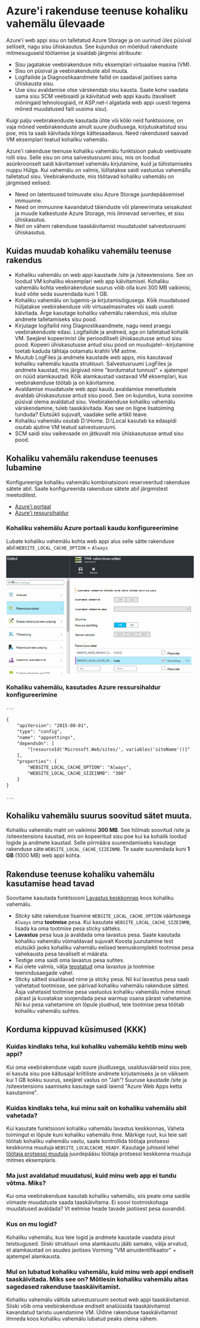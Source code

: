 <properties
   pageTitle="Azure'i rakenduse teenuse kohaliku vahemälu ülevaade | Microsoft Azure'i"
   description="Selles artiklis kirjeldatakse, kuidas lubada, suurust ja päringu funktsiooni Azure'i rakenduse kohaliku vahemälu teenuse olek"
   services="app-service"
   documentationCenter="app-service"
   authors="SyntaxC4"
   manager="yochayk"
   editor=""
   tags="optional"
   keywords=""/>

<tags
   ms.service="app-service"
   ms.devlang="multiple"
   ms.topic="article"
   ms.tgt_pltfrm="na"
   ms.workload="na"
   ms.date="03/04/2016"
   ms.author="cfowler"/>

# <a name="azure-app-service-local-cache-overview"></a>Azure'i rakenduse teenuse kohaliku vahemälu ülevaade

Azure'i web appi sisu on talletatud Azure Storage ja on uurinud üles püsival selliselt, nagu sisu ühiskasutus. See kujundus on mõeldud rakenduste mitmesuguseid töötamise ja sisaldab järgmisi atribuute:  

* Sisu jagatakse veebirakenduse mitu eksemplari virtuaalse masina (VM).
* Sisu on püsival ja veebirakenduste abil muuta.
* Logifailide ja Diagnostikaandmete failid on saadaval jaotises sama ühiskausta sisu.
* Uue sisu avaldamise otse värskendab sisu kausta. Saate kohe vaadata sama sisu SCM veebisaidi ja käivitatud web appi kaudu (tavaliselt mõningaid tehnoloogiaid, nt ASP.net-i algatada web appi uuesti tegema mõned muudatused faili uusima sisu).

Kuigi palju veebirakenduste kasutada ühte või kõiki neid funktsioone, on vaja mõned veebirakenduste ainult suure jõudlusega, kirjutuskaitstud sisu poe, mis ta saab käivitada kõrge kättesaadavus. Need rakendused saavad VM eksemplari teatud kohaliku vahemälu.

Azure'i rakenduse teenuse kohaliku vahemälu funktsioon pakub veebivaate rolli sisu. Selle sisu on oma salvestusruumi sisu, mis on loodud asünkroonselt saidi käivitamisel vahemälu kirjutamine, kuid ja tühistamiseks nuppu Hülga. Kui vahemälu on valmis, lülitatakse saidi vastuolus vahemällu talletatud sisu. Veebirakenduste, mis töötavad kohaliku vahemälu on järgmised eelised:

* Need on latentsused toimuvate sisu Azure Storage juurdepääsemisel immuunne.
* Need on immuunne kavandatud täienduste või planeerimata seisakutest ja muude katkestuste Azure Storage, mis ilmnevad serverites, et sisu ühiskasutus.
* Neil on vähem rakenduse taaskäivitamist muudatustel salvestusruumi ühiskasutus.

## <a name="how-local-cache-changes-the-behavior-of-app-service"></a>Kuidas muudab kohaliku vahemälu teenuse rakendus

* Kohaliku vahemälu on web appi kaustade /site ja /siteextensions. See on loodud VM kohaliku eksemplari web app käivitamisel. Kohaliku vahemälu kohta veebirakenduse suurus võib olla kuni 300 MB vaikimisi, kuid võite seda suurendada kuni 1 GB.
* Kohaliku vahemälu on lugemis-ja kirjutamisõigusega. Kõik muudatused hüljatakse veebirakenduse viib virtuaalmasinates või saab uuesti käivitada. Ärge kasutage kohaliku vahemälu rakendusi, mis olulise andmete talletamiseks sisu pood.
* Kirjutage logifailid ning Diagnostikaandmete, nagu need praegu veebirakenduste edasi. Logifailide ja andmed, aga on talletatud kohalik VM. Seejärel kopeerimist üle perioodiliselt ühiskasutusse antud sisu pood. Kopeeri ühiskasutusse antud sisu pood on muutujatel--kirjutamine toetab kaduda tähtaja ootamatu krahhi VM astme.
* Muutub LogFiles ja andmete kaustade web apps, mis kasutavad kohaliku vahemälu kausta struktuuri. Salvestusruumi LogFiles ja andmete kaustad, mis järgivad nime "kordumatut tunnust" + ajatempel on nüüd alamkaustad. Kõik alamkaustad vastavad VM eksemplari, kus veebirakenduse töötab ja on käivitamine.  
* Avaldamise muudatuste web appi kaudu avaldamise menetlustele avaldab ühiskasutusse antud sisu pood. See on kujundus, kuna soovime püsival olema avaldatud sisu. Veebirakenduse kohaliku vahemälu värskendamine, tuleb taaskäivitada. Kas see on liigne lisatoiming tunduda? Elutsükli sujuvalt, vaadake selle artikli teave.
* Kohaliku vahemälu osutab D:\Home. D:\Local kasutab ka edaspidi osutab ajutine VM teatud salvestusruumi.
* SCM saidi sisu vaikevaade on jätkuvalt mis ühiskasutusse antud sisu pood.

## <a name="enable-local-cache-in-app-service"></a>Kohaliku vahemälu rakenduse teenuses lubamine

Konfigureerige kohaliku vahemälu kombinatsiooni reserveeritud rakenduse sätete abil. Saate konfigureerida rakenduse sätete abil järgmistest meetoditest.

* [Azure'i portaal](#Configure-Local-Cache-Portal)
* [Azure'i ressursihaldur](#Configure-Local-Cache-ARM)

### <a name="configure-local-cache-by-using-the-azure-portal"></a>Kohaliku vahemälu Azure portaali kaudu konfigureerimine
<a name="Configure-Local-Cache-Portal"></a>

Lubate kohaliku vahemälu kohta web appi alus selle sätte rakenduse abil:`WEBSITE_LOCAL_CACHE_OPTION` = `Always`  

![Azure'i ettevõtteportaali rakendus sätted: kohaliku vahemälu](media/app-service-local-cache/app-service-local-cache-configure-portal.png)

### <a name="configure-local-cache-by-using-azure-resource-manager"></a>Kohaliku vahemälu, kasutades Azure ressursihaldur konfigureerimine
<a name="Configure-Local-Cache-ARM"></a>

```
...

{
    "apiVersion": "2015-08-01",
    "type": "config",
    "name": "appsettings",
    "dependsOn": [
        "[resourceId('Microsoft.Web/sites/', variables('siteName'))]"
    ],
    "properties": {
        "WEBSITE_LOCAL_CACHE_OPTION": "Always",
        "WEBSITE_LOCAL_CACHE_SIZEINMB": "300"
    }
}

...
```

## <a name="change-the-size-setting-in-local-cache"></a>Kohaliku vahemälu suurus soovitud sätet muuta.

Kohaliku vahemälu maht on vaikimisi **300 MB**. See hõlmab soovitud /site ja /siteextensions kaustad, mis on kopeeritud sisu poe kui ka kohalik loodud logide ja andmete kaustad. Selle piirmäära suurendamiseks kasutage rakenduse säte `WEBSITE_LOCAL_CACHE_SIZEINMB`. Te saate suurendada kuni **1 GB** (1000 MB) web appi kohta.

## <a name="best-practices-for-using-app-service-local-cache"></a>Rakenduse teenuse kohaliku vahemälu kasutamise head tavad

Soovitame kasutada funktsiooni [Lavastus keskkonnas](../app-service-web/web-sites-staged-publishing.md) koos kohaliku vahemälu.

* _Sticky_ säte rakenduse lisamine `WEBSITE_LOCAL_CACHE_OPTION` väärtusega `Always` oma **tootmise** pesa. Kui kasutate `WEBSITE_LOCAL_CACHE_SIZEINMB`, lisada ka oma tootmise pesa sticky sätteks.
* **Lavastus** pesa luua ja avaldada oma lavastus pesa. Saate kasutada kohaliku vahemälu võimaldavad sujuvalt Koosta juurutamine test elutsükli jaoks kohaliku vahemälu eelised teenuskomplekti tootmise pesa vahekausta pesa tavaliselt ei määrata.
*   Testige oma saidi oma lavastus pesa suhtes.  
*   Kui olete valmis, välja [teostatud](../app-service-web/web-sites-staged-publishing.md#to-swap-deployment-slots) oma lavastus ja tootmise teenindusaegade vahel.  
*   Sticky sätted sisaldavad nime ja sticky pesa. Nii kui lavastus pesa saab vahetatud tootmisse, see pärivad kohaliku vahemälu rakenduse sätted. Äsja vahetasid tootmise pesa vastuolus kohaliku vahemälu mõne minuti pärast ja kuvatakse soojendada pesa warmup osana pärast vahetamine. Nii kui pesa vahetamine on lõpule jõudnud, teie tootmise pesa töötab kohaliku vahemälu suhtes.

## <a name="frequently-asked-questions-faq"></a>Korduma kippuvad küsimused (KKK)

### <a name="how-can-i-tell-if-local-cache-applies-to-my-web-app"></a>Kuidas kindlaks teha, kui kohaliku vahemälu kehtib minu web appi?

Kui oma veebirakenduse vajab suure jõudlusega, usaldusväärseid sisu poe, ei kasuta sisu poe käitusajal kriitiliste andmete kirjutamiseks ja on väiksem kui 1 GB kokku suurus, seejärel vastus on "Jah"! Suuruse kaustade /site ja /siteextensions saamiseks kasutage saidi laiend "Azure Web Apps ketta kasutamine".  

### <a name="how-can-i-tell-if-my-site-has-switched-to-using-local-cache"></a>Kuidas kindlaks teha, kui minu sait on kohaliku vahemälu abil vahetada?

Kui kasutate funktsiooni kohaliku vahemälu lavastus keskkonnas, Vaheta toimingut ei lõpule kuni kohaliku vahemälu ihne. Märkige ruut, kui teie sait töötab kohaliku vahemälu vastu, saate kontrollida töötaja protsessi keskkonna muutuja `WEBSITE_LOCALCACHE_READY`. Kasutage juhiseid lehel [töötaja protsessi muutuja](https://github.com/projectkudu/kudu/wiki/Process-Threads-list-and-minidump-gcdump-diagsession#process-environment-variable) juurdepääsu töötaja protsessi keskkonna muutuja mitmes eksemplaris.  

### <a name="i-just-published-new-changes-but-my-web-app-does-not-seem-to-have-them-why"></a>Ma just avaldatud muudatusi, kuid minu web app ei tundu võtma. Miks?

Kui oma veebirakenduse kasutab kohaliku vahemälu, siis peate oma saidile viimaste muudatuste saada taaskäivitama. Ei soovi tootmiskohaga muudatused avaldada? Vt eelmise heade tavade jaotisest pesa suvandid.

### <a name="where-are-my-logs"></a>Kus on mu logid?

Kohaliku vahemälu, kus teie logid ja andmete kaustade vaadata pisut teistsugused. Siiski struktuuri oma alamkaustu jääb samaks, välja arvatud, et alamkaustad on asudes jaotises Vorming "VM ainuidentifikaator" + ajatempel alamkausta.

### <a name="i-have-local-cache-enabled-but-my-web-app-still-gets-restarted-why-is-that-i-thought-local-cache-helped-with-frequent-app-restarts"></a>Mul on lubatud kohaliku vahemälu, kuid minu web appi endiselt taaskäivitada. Miks see on? Mõtlesin kohaliku vahemälu aitas sagedased rakenduse taaskäivitamist.

Kohaliku vahemälu vältida salvestusruumi seotud web appi taaskäivitamist. Siiski võib oma veebirakenduse endiselt analüüsida taaskäivitamist kavandatud taristu uuendamine VM. Üldine rakenduse taaskäivitamist ilmneda koos kohaliku vahemälu lubatud peaks olema vähem.
